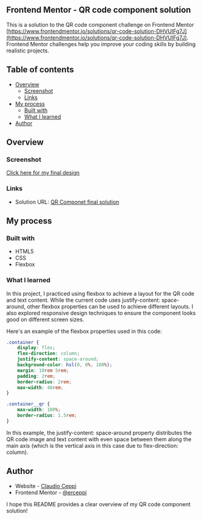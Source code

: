 ## Frontend Mentor - QR code component solution

This is a solution to the QR code component challenge on Frontend Mentor [https://www.frontendmentor.io/solutions/qr-code-solution-DHVUIFg7J](https://www.frontendmentor.io/solutions/qr-code-solution-DHVUIFg7J). Frontend Mentor challenges help you improve your coding skills by building realistic projects.

## Table of contents

* [Overview](#overview)
    * [Screenshot](#screenshot)
    * [Links](#links)
* [My process](#my-process)
    * [Built with](#built-with)
    * [What I learned](#what-i-learned)
* [Author](#author)

## Overview

### Screenshot

[Click here for my final design](design/final_desing_by_erceppi.png)

### Links

- Solution URL: [QR Componet final solution](https://ClaudioCeppi83.github.io/QR-code-component)

## My process

### Built with

- HTML5
- CSS
- Flexbox

### What I learned

In this project, I practiced using flexbox to achieve a layout for the QR code and text content. While the current code uses justify-content: space-around, other flexbox properties can be used to achieve different layouts. I also explored responsive design techniques to ensure the component looks good on different screen sizes.

Here's an example of the flexbox properties used in this code:
```css
.container {
    display: flex;
    flex-direction: column;
    justify-content: space-around;
    background-color: hsl(0, 0%, 100%);
    margin: 10rem 5rem;
    padding: 2rem;
    border-radius: 2rem;
    max-width: 48rem;
}

.container__qr {
    max-width: 100%;
    border-radius: 1.5rem;
}
```

In this example, the justify-content: space-around property distributes the QR code image and text content with even space between them along the main axis (which is the vertical axis in this case due to flex-direction: column).

## Author

* Website - [Claudio Ceppi](https://github.com/ClaudioCeppi83/)
* Frontend Mentor - [@erceppi](https://www.frontendmentor.io/profile/erceppi)

I hope this README provides a clear overview of my QR code component solution!
